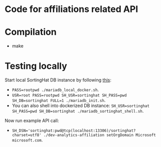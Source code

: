 # Code for affiliations related API

# Compilation

- make

# Testing locally

Start local SortingHat DB instance by following [this](https://github.com/LF-Engineering/dev-analytics-import-sh-json#usage):

- `PASS=rootpwd ./mariadb_local_docker.sh`.
- `USR=root PASS=rootpwd SH_USR=sortinghat SH_PASS=pwd SH_DB=sortinghat FULL=1 ./mariadb_init.sh`.
- You can also shell into dockerized DB instance: `SH_USR=sortinghat SH_PASS=pwd SH_DB=sortinghat ./mariadb_sortinghat_shell.sh`.

Now run example API call:

- `SH_DSN='sortinghat:pwd@tcp(localhost:13306)/sortinghat?charset=utf8' ./dev-analytics-affiliation setOrgDomain Microsoft microsoft.com`.
